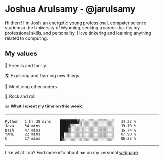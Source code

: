 # Joshua Arulsamy - @jarulsamy

Hi there! I'm Josh, an energetic young professional, computer science student at the University of Wyoming, seeking a career that fits my professional skills, and personality. I love tinkering and learning anything related to computing.

## My values

:yellow_heart: Friends and family.

:earth_americas: Exploring and learning new things.

:book: Mentoring other coders.

:guitar: Rock and roll.

:bar_chart: **What I spent my time on this week:**

------
<!--START_SECTION:waka-->
```text
Python   1 hr 38 mins    ████████▓░░░░░░░░░░░░░░░░   34.22 % 
Java     54 mins         ████▓░░░░░░░░░░░░░░░░░░░░   19.10 % 
Bash     47 mins         ████▒░░░░░░░░░░░░░░░░░░░░   16.74 % 
YAML     22 mins         ██░░░░░░░░░░░░░░░░░░░░░░░   07.90 % 
C        17 mins         █▓░░░░░░░░░░░░░░░░░░░░░░░   06.22 % 
```
<!--END_SECTION:waka-->
------

Like what I do? Find more info about me on my personal [webpage](https://arulsamy.me).
